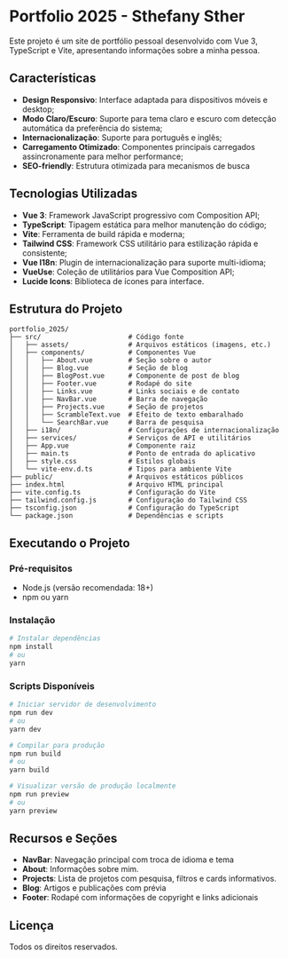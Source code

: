 # Portfolio 2025 - Sthefany Sther

Este projeto é um site de portfólio pessoal desenvolvido com Vue 3, TypeScript e
Vite, apresentando informações sobre a minha pessoa.

## Características

- **Design Responsivo**: Interface adaptada para dispositivos móveis e desktop;
- **Modo Claro/Escuro**: Suporte para tema claro e escuro com detecção
  automática da preferência do sistema;
- **Internacionalização**: Suporte para português e inglês;
- **Carregamento Otimizado**: Componentes principais carregados assincronamente
  para melhor performance;
- **SEO-friendly**: Estrutura otimizada para mecanismos de busca

## Tecnologias Utilizadas

- **Vue 3**: Framework JavaScript progressivo com Composition API;
- **TypeScript**: Tipagem estática para melhor manutenção do código;
- **Vite**: Ferramenta de build rápida e moderna;
- **Tailwind CSS**: Framework CSS utilitário para estilização rápida e
  consistente;
- **Vue I18n**: Plugin de internacionalização para suporte multi-idioma;
- **VueUse**: Coleção de utilitários para Vue Composition API;
- **Lucide Icons**: Biblioteca de ícones para interface.

## Estrutura do Projeto

```
portfolio_2025/
├── src/                      # Código fonte
│   ├── assets/               # Arquivos estáticos (imagens, etc.)
│   ├── components/           # Componentes Vue
│   │   ├── About.vue         # Seção sobre o autor
│   │   ├── Blog.vue          # Seção de blog
│   │   ├── BlogPost.vue      # Componente de post de blog
│   │   ├── Footer.vue        # Rodapé do site
│   │   ├── Links.vue         # Links sociais e de contato
│   │   ├── NavBar.vue        # Barra de navegação
│   │   ├── Projects.vue      # Seção de projetos
│   │   ├── ScrambleText.vue  # Efeito de texto embaralhado
│   │   └── SearchBar.vue     # Barra de pesquisa
│   ├── i18n/                 # Configurações de internacionalização
│   ├── services/             # Serviços de API e utilitários
│   ├── App.vue               # Componente raiz
│   ├── main.ts               # Ponto de entrada do aplicativo
│   ├── style.css             # Estilos globais
│   └── vite-env.d.ts         # Tipos para ambiente Vite
├── public/                   # Arquivos estáticos públicos
├── index.html                # Arquivo HTML principal
├── vite.config.ts            # Configuração do Vite
├── tailwind.config.js        # Configuração do Tailwind CSS
├── tsconfig.json             # Configuração do TypeScript
└── package.json              # Dependências e scripts
```

## Executando o Projeto

### Pré-requisitos

- Node.js (versão recomendada: 18+)
- npm ou yarn

### Instalação

```bash
# Instalar dependências
npm install
# ou
yarn
```

### Scripts Disponíveis

```bash
# Iniciar servidor de desenvolvimento
npm run dev
# ou
yarn dev

# Compilar para produção
npm run build
# ou
yarn build

# Visualizar versão de produção localmente
npm run preview
# ou
yarn preview
```

## Recursos e Seções

- **NavBar**: Navegação principal com troca de idioma e tema
- **About**: Informações sobre mim.
- **Projects**: Lista de projetos com pesquisa, filtros e cards informativos.
- **Blog**: Artigos e publicações com prévia
- **Footer**: Rodapé com informações de copyright e links adicionais

## Licença

Todos os direitos reservados.
